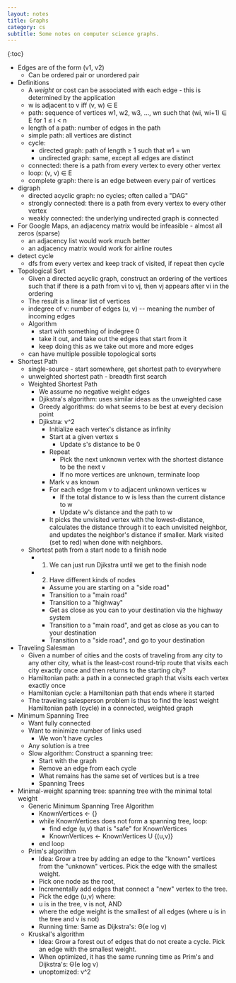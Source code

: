 ```yaml
---
layout: notes
title: Graphs
category: cs
subtitle: Some notes on computer science graphs.
---
```


{:toc}

- Edges are of the form (v1, v2)
    - Can be ordered pair or unordered pair
- Definitions
    - A *weight* or cost can be associated with each edge - this is determined by the application
    - w is adjacent to v iff (v, w) $\in$ E
    - path: sequence of vertices w1, w2, w3, ..., wn such that (wi, wi+1) ∈ E for 1 ≤ i < n
    - length of a path: number of edges in the path
    - simple path: all vertices are distinct
    - cycle:
        - directed graph: path of length $\geq$ 1 such that w1 = wn
        - undirected graph: same, except all edges are distinct
    - connected: there is a path from every vertex to every other vertex
    - loop: (v, v) $\in$ E
    - complete graph: there is an edge between every pair of vertices
- digraph
    - directed acyclic graph: no cycles; often called a "DAG"
    - strongly connected: there is a path from every vertex to every other vertex
    - weakly connected: the underlying undirected graph is connected
- For Google Maps, an adjacency matrix would be infeasible - almost all zeros (sparse)
    - an adjacency list would work much better
    - an adjacency matrix would work for airline routes
- detect cycle
  - dfs from every vertex and keep track of visited, if repeat then cycle
- Topological Sort
    - Given a directed acyclic graph, construct an ordering of the vertices such that if there is a path from vi to vj, then vj appears after vi in the ordering
    - The result is a linear list of vertices
    - indegree of v: number of edges (u, v) -- meaning the number of incoming edges
    - Algorithm
        - start with something of indegree 0
        - take it out, and take out the edges that start from it
        - keep doing this as we take out more and more edges
    - can have multiple possible topological sorts
- Shortest Path
    - single-source - start somewhere, get shortest path to everywhere
    - unweighted shortest path - breadth first search
    - Weighted Shortest Path
        - We assume no negative weight edges
        - Djikstra's algorithm: uses similar ideas as the unweighted case
        - Greedy algorithms: do what seems to be best at every decision point
        - Djikstra: v^2
            - Initialize each vertex's distance as infinity
            - Start at a given vertex s
                - Update s's distance to be 0
            - Repeat
                - Pick the next unknown vertex with the shortest distance to be the next v
                - If no more vertices are unknown, terminate loop
            - Mark v as known
            - For each edge from v to adjacent unknown vertices w
                - If the total distance to w is less than the current distance to w
                - Update w's distance and the path to w
            - It picks the unvisited vertex with the lowest-distance, calculates the distance through it to each unvisited neighbor, and updates the neighbor's distance if smaller. Mark visited (set to red) when done with neighbors.
    - Shortest path from a start node to a finish node
        - 1. We can just run Djikstra until we get to the finish node
        - 2. Have different kinds of nodes
            - Assume you are starting on a "side road"
            - Transition to a "main road"
            - Transition to a "highway"
            - Get as close as you can to your destination via the highway system
            - Transition to a "main road", and get as close as you can to your destination
            - Transition to a "side road", and go to your destination
- Traveling Salesman
    - Given a number of cities and the costs of traveling from any city to any other city, what is the least-cost round-trip route that visits each city exactly once and then returns to the starting city?
    - Hamiltonian path: a path in a connected graph that visits each vertex exactly once
    - Hamiltonian cycle: a Hamiltonian path that ends where it started
    - The traveling salesperson problem is thus to find the least weight Hamiltonian path (cycle) in a connected, weighted graph
- Minimum Spanning Tree
    - Want fully connected
    - Want to minimize number of links used
        - We won't have cycles
    - Any solution is a tree
    - Slow algorithm: Construct a spanning tree:
        - Start with the graph
        - Remove an edge from each cycle
        - What remains has the same set of vertices but is a tree
        - Spanning Trees
- Minimal-weight spanning tree: spanning tree with the minimal total weight
    - Generic Minimum Spanning Tree Algorithm
        - KnownVertices <- {}
        - while KnownVertices does not form a spanning tree, loop:
            - find edge (u,v) that is "safe" for KnownVertices
            - KnownVertices <- KnownVertices U {(u,v)}
        - end loop
    - Prim's algorithm
        - Idea: Grow a tree by adding an edge to the "known" vertices from the "unknown" vertices. Pick the edge with the smallest weight.
        - Pick one node as the root,
        - Incrementally add edges that connect a "new" vertex to the tree.
        - Pick the edge (u,v) where:
        - u is in the tree, v is not, AND
        - where the edge weight is the smallest of all edges (where u is in the tree and v is not)
        - Running time: Same as Dijkstra's: Θ(e log v)
    - Kruskal's algorithm
        - Idea: Grow a forest out of edges that do not create a cycle. Pick an edge with the smallest weight.
        - When optimized, it has the same running time as Prim's and Dijkstra's: Θ(e log v)
        - unoptomized: v^2